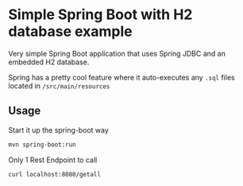 # Simple Spring Boot with H2 database example

Very simple Spring Boot application that uses Spring JDBC and an embedded H2 database.

Spring has a pretty cool feature where it auto-executes any `.sql` files located in `/src/main/resources`

## Usage

Start it up the spring-boot way
```bash
mvn spring-boot:run
```

Only 1 Rest Endpoint to call
```bash
curl localhost:8080/getall
```